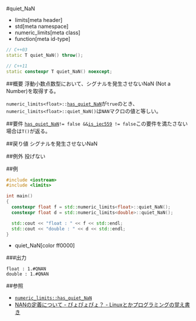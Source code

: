 #quiet_NaN
* limits[meta header]
* std[meta namespace]
* numeric_limits[meta class]
* function[meta id-type]

```cpp
// C++03
static T quiet_NaN() throw();

// C++11
static constexpr T quiet_NaN() noexcept;
```

##概要
浮動小数点数型において、シグナルを発生させないNaN (Not a Number)を取得する。  

`numeric_limits<float>::`[`has_quiet_NaN`](./has_quiet_nan.md)が`true`のとき、`numeric_limits<float>::quiet_NaN()`は`NAN`マクロの値と等しい。


##要件
[`has_quiet_NaN`](./has_quiet_nan.md)` != false && `[`is_iec559`](./is_iec559.md)` != false`この要件を満たさない場合は`T()`が返る。


##戻り値
シグナルを発生させないNaN


##例外
投げない


##例
```cpp
#include <iostream>
#include <limits>

int main()
{
  constexpr float f = std::numeric_limits<float>::quiet_NaN();
  constexpr float d = std::numeric_limits<double>::quiet_NaN();

  std::cout << "float : " << f << std::endl;
  std::cout << "double : " << d << std::endl;
}
```
* quiet_NaN[color ff0000]

###出力
```
float : 1.#QNAN
double : 1.#QNAN
```

##参照
* [`numeric_limits::has_quiet_NaN`](./quiet_nan.md)
* [NANの定義について - ぴょぴょぴょ？ - Linuxとかプログラミングの覚え書き](http://d.hatena.ne.jp/pyopyopyo/20100330/p1)

